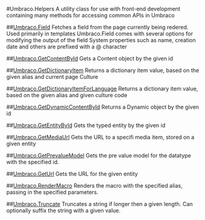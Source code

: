 #Umbraco.Helpers
A utility class for use with front-end development containing many methods for accessing common APIs in Umbraco


##[Umbraco.Field](Umbracofield.md)
Fetches a field from the page currently being redered. Used primarily in templates
Umbraco.Field comes with several options for modifying the output of the field
System properties such as name, creation date and others are prefixed with a @ character

##[Umbraco.GetContentById](UmbracoGetContentById.md)
Gets a Content object by the given id

##[Umbraco.GetDictionaryItem](UmbracoGetDictionaryItem.md)
Returns a dictionary item value, based on the given alias and current page Culture

##[Umbraco.GetDictionaryItemForLanguage](UmbracoGetDictionaryItemForLanguage.md)
Returns a dictionary item value, based on the given alias and given culture code

##[Umbraco.GetDynamicContentById](UmbracoGetDynamicContentById.md)
Returns a Dynamic object by the given id

##[Umbraco.GetEntityById](UmbracoGetEntityById.md)
Gets the typed entity by the given id

##[Umbraco.GetMediaUrl](UmbracoGetMediaUrl.md)
Gets the URL to a specifi media item, stored on a given entity

##[Umbraco.GetPrevalueModel](UmbracoGetPrevalueModel.md)
Gets the pre value model for the datatype with the specified id.

##[Umbraco.GetUrl](UmbracoGetUrl.md)
Gets the URL for the given entity

##[Umbraco.RenderMacro](UmbracoRenderMacro.md)
Renders the macro with the specified alias, passing in the specified parameters.

##[Umbraco.Truncate](UmbracoTruncate.md)
Truncates a string if longer then a given length. Can optionally suffix the string with a given value. 